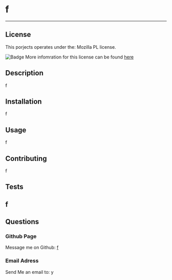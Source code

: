 
  # f
  ---
  
  ## License
  This porjects operates under the:
  Mozilla PL license.
  
  
  ![Badge](https://www.whitesourcesoftware.com/wp-content/media/2021/04/aHViPTcyNTE0JmNtZD1pdGVtZWRpdG9yaW1hZ2UmZmlsZW5hbWU9aXRlbWVkaXRvcmltYWdlXzVjNDk3NmFlNDM5Y2QucG5nJnZlcnNpb249MDAwMCZzaWc9NDQ0MzgxMTNmN2U3NDliM2U1MGE2ZjNkNzA2YzU5NDA.png) 
  More infomration for this license can be found [here](https://www.whitesourcesoftware.com/resources/blog/open-source-licenses-explained/#GNU_General_Public_License_GPL) 
    

 
  ## Description
  f

 
  ## Installation
  f 
 

  ## Usage
  f
 

  ## Contributing
  f 


  ## Tests
  f
  ---

  ## Questions

  ### Github Page
  Message me on Github: [f](https://github.com/f)
  
  ### Email Adress
  Send Me an email to:
  y
  